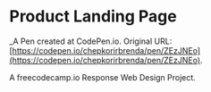 # Product Landing Page
 _A Pen created at CodePen.io. Original URL: [https://codepen.io/chepkorirbrenda/pen/ZEzJNEo](https://codepen.io/chepkorirbrenda/pen/ZEzJNEo).

 A freecodecamp.io Response Web Design Project.